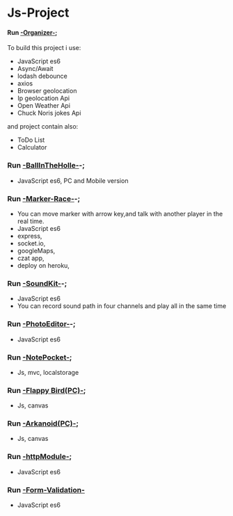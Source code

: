 # Js-Project

#### Run [-Organizer-](https://lukreaver.github.io/Js-Projects/Organizer-v.2.1/dist/index.html);

To build this project i use:
- JavaScript es6
- Async/Await
- lodash debounce
- axios
- Browser geolocation
- Ip geolocation Api
- Open Weather Api
- Chuck Noris jokes Api

and project contain also:
- ToDo List
- Calculator

### Run [-BallInTheHolle-](https://lukreaver.github.io/Js-Projects/BallInTheHolle/index.html)-;

+ JavaScript es6, PC and  Mobile version

### Run [-Marker-Race-](https://marker-race.herokuapp.com/)-;

+ You can move marker with arrow key,and talk with another player in the real time.
+ JavaScript es6
+ express,
+ socket.io,
+ googleMaps,
+ czat app,
+ deploy on heroku,

### Run [-SoundKit-](https://lukreaver.github.io/Js-Projects/SoundKit/index.html)-;

+ JavaScript es6
+ You can record sound path in four channels and play all in the same time

### Run [-PhotoEditor-](https://lukreaver.github.io/Js-Projects/PhotoEditor/index.html)-;

- JavaScript es6

### Run [-NotePocket-](https://lukreaver.github.io/Js-Projects/NotePocket/dist/index.html);

- Js, mvc, localstorage

### Run [-Flappy Bird(PC)-](https://lukreaver.github.io/Js-Projects/FlappyBird-JS-/index.html);

- Js, canvas

### Run [-Arkanoid(PC)-](https://lukreaver.github.io/Js-Projects/Arkanoid-Js/index.html);

- Js, canvas

### Run [-httpModule-](https://lukreaver.github.io/Js-Projects/httpModuleAsync/index.html);

- JavaScript es6

### Run [-Form-Validation-](https://lukreaver.github.io/Js-Projects/SurveyForm-ValidationModule/index.html)

- JavaScript es6
